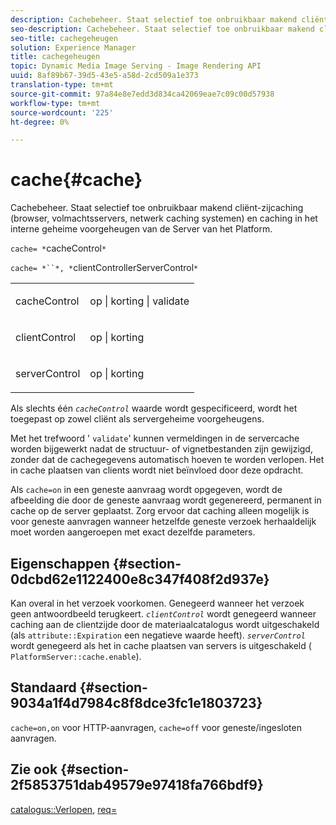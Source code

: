 ```yaml
---
description: Cachebeheer. Staat selectief toe onbruikbaar makend cliënt-zijcaching (browser, volmachtsservers, netwerk caching systemen) en caching in het interne geheime voorgeheugen van de Server van het Platform.
seo-description: Cachebeheer. Staat selectief toe onbruikbaar makend cliënt-zijcaching (browser, volmachtsservers, netwerk caching systemen) en caching in het interne geheime voorgeheugen van de Server van het Platform.
seo-title: cachegeheugen
solution: Experience Manager
title: cachegeheugen
topic: Dynamic Media Image Serving - Image Rendering API
uuid: 8af89b67-39d5-43e5-a58d-2cd509a1e373
translation-type: tm+mt
source-git-commit: 97a84e8e7edd3d834ca42069eae7c09c00d57938
workflow-type: tm+mt
source-wordcount: '225'
ht-degree: 0%

---
```



# cache{#cache}

Cachebeheer. Staat selectief toe onbruikbaar makend cliënt-zijcaching (browser, volmachtsservers, netwerk caching systemen) en caching in het interne geheime voorgeheugen van de Server van het Platform.

`cache= *`cacheControl`*`

`cache= *``*, *`clientControllerServerControl`*`

<table id="simpletable_CBB5DFBD48B444A4AA806B11299BC43E"> 
 <tr class="strow"> 
  <td class="stentry"> <p><span class="varname"> cacheControl</span> </p> </td> 
  <td class="stentry"> <p>op | korting | validate </p></td> 
 </tr> 
 <tr class="strow"> 
  <td class="stentry"> <p><span class="varname"> clientControl  </span> </p> </td> 
  <td class="stentry"> <p>op | korting </p></td> 
 </tr> 
 <tr class="strow"> 
  <td class="stentry"> <p><span class="varname"> serverControl  </span> </p></td> 
  <td class="stentry"> <p>op | korting </p></td> 
 </tr> 
</table>

Als slechts één *`cacheControl`* waarde wordt gespecificeerd, wordt het toegepast op zowel cliënt als servergeheime voorgeheugens.

Met het trefwoord &#39; `validate`&#39; kunnen vermeldingen in de servercache worden bijgewerkt nadat de structuur- of vignetbestanden zijn gewijzigd, zonder dat de cachegegevens automatisch hoeven te worden verlopen. Het in cache plaatsen van clients wordt niet beïnvloed door deze opdracht.

Als `cache=on` in een geneste aanvraag wordt opgegeven, wordt de afbeelding die door de geneste aanvraag wordt gegenereerd, permanent in cache op de server geplaatst. Zorg ervoor dat caching alleen mogelijk is voor geneste aanvragen wanneer hetzelfde geneste verzoek herhaaldelijk moet worden aangeroepen met exact dezelfde parameters.

## Eigenschappen {#section-0dcbd62e1122400e8c347f408f2d937e}

Kan overal in het verzoek voorkomen. Genegeerd wanneer het verzoek geen antwoordbeeld terugkeert. *`clientControl`* wordt genegeerd wanneer caching aan de clientzijde door de materiaalcatalogus wordt uitgeschakeld (als  `attribute::Expiration` een negatieve waarde heeft). *`serverControl`* wordt genegeerd als het in cache plaatsen van servers is uitgeschakeld (  `PlatformServer::cache.enable`).

## Standaard {#section-9034a1f4d7984c8f8dce3fc1e1803723}

`cache=on,on` voor HTTP-aanvragen,  `cache=off` voor geneste/ingesloten aanvragen.

## Zie ook {#section-2f5853751dab49579e97418fa766bdf9}

[catalogus::Verlopen](../../../../../ir-api/material-cat/image-rendering-api-ref/c-ir-material-catalog/c-ir-material-data-reference/r-ir-expiration-dataref.md#reference-5e93943abff54c93bf85aae3b911a3ce),  [req=](../../../../../ir-api/http-protocol/image-rendering-api-ref/c-ir-http-protocol-ref/c-ir-http-protocol-command-reference/r-ir-req.md#reference-792b1a663fb64261bd2de2a209b847fb)
